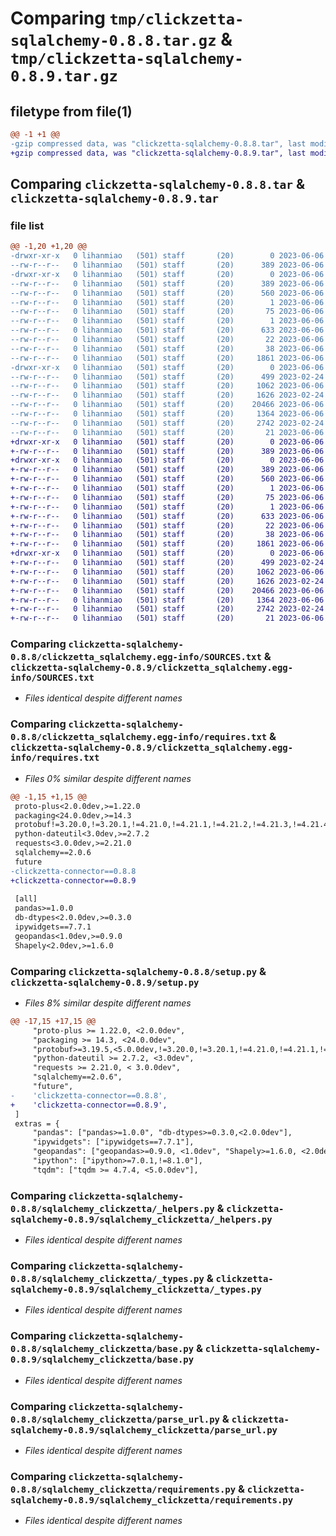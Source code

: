 # Comparing `tmp/clickzetta-sqlalchemy-0.8.8.tar.gz` & `tmp/clickzetta-sqlalchemy-0.8.9.tar.gz`

## filetype from file(1)

```diff
@@ -1 +1 @@
-gzip compressed data, was "clickzetta-sqlalchemy-0.8.8.tar", last modified: Tue Jun  6 08:06:43 2023, max compression
+gzip compressed data, was "clickzetta-sqlalchemy-0.8.9.tar", last modified: Tue Jun  6 09:27:58 2023, max compression
```

## Comparing `clickzetta-sqlalchemy-0.8.8.tar` & `clickzetta-sqlalchemy-0.8.9.tar`

### file list

```diff
@@ -1,20 +1,20 @@
-drwxr-xr-x   0 lihanmiao   (501) staff       (20)        0 2023-06-06 08:06:43.446886 clickzetta-sqlalchemy-0.8.8/
--rw-r--r--   0 lihanmiao   (501) staff       (20)      389 2023-06-06 08:06:43.446766 clickzetta-sqlalchemy-0.8.8/PKG-INFO
-drwxr-xr-x   0 lihanmiao   (501) staff       (20)        0 2023-06-06 08:06:43.445213 clickzetta-sqlalchemy-0.8.8/clickzetta_sqlalchemy.egg-info/
--rw-r--r--   0 lihanmiao   (501) staff       (20)      389 2023-06-06 08:06:43.000000 clickzetta-sqlalchemy-0.8.8/clickzetta_sqlalchemy.egg-info/PKG-INFO
--rw-r--r--   0 lihanmiao   (501) staff       (20)      560 2023-06-06 08:06:43.000000 clickzetta-sqlalchemy-0.8.8/clickzetta_sqlalchemy.egg-info/SOURCES.txt
--rw-r--r--   0 lihanmiao   (501) staff       (20)        1 2023-06-06 08:06:43.000000 clickzetta-sqlalchemy-0.8.8/clickzetta_sqlalchemy.egg-info/dependency_links.txt
--rw-r--r--   0 lihanmiao   (501) staff       (20)       75 2023-06-06 08:06:43.000000 clickzetta-sqlalchemy-0.8.8/clickzetta_sqlalchemy.egg-info/entry_points.txt
--rw-r--r--   0 lihanmiao   (501) staff       (20)        1 2023-06-06 08:06:43.000000 clickzetta-sqlalchemy-0.8.8/clickzetta_sqlalchemy.egg-info/not-zip-safe
--rw-r--r--   0 lihanmiao   (501) staff       (20)      633 2023-06-06 08:06:43.000000 clickzetta-sqlalchemy-0.8.8/clickzetta_sqlalchemy.egg-info/requires.txt
--rw-r--r--   0 lihanmiao   (501) staff       (20)       22 2023-06-06 08:06:43.000000 clickzetta-sqlalchemy-0.8.8/clickzetta_sqlalchemy.egg-info/top_level.txt
--rw-r--r--   0 lihanmiao   (501) staff       (20)       38 2023-06-06 08:06:43.446927 clickzetta-sqlalchemy-0.8.8/setup.cfg
--rw-r--r--   0 lihanmiao   (501) staff       (20)     1861 2023-06-06 08:06:21.000000 clickzetta-sqlalchemy-0.8.8/setup.py
-drwxr-xr-x   0 lihanmiao   (501) staff       (20)        0 2023-06-06 08:06:43.446632 clickzetta-sqlalchemy-0.8.8/sqlalchemy_clickzetta/
--rw-r--r--   0 lihanmiao   (501) staff       (20)      499 2023-02-24 03:50:44.000000 clickzetta-sqlalchemy-0.8.8/sqlalchemy_clickzetta/__init__.py
--rw-r--r--   0 lihanmiao   (501) staff       (20)     1062 2023-06-06 07:34:52.000000 clickzetta-sqlalchemy-0.8.8/sqlalchemy_clickzetta/_helpers.py
--rw-r--r--   0 lihanmiao   (501) staff       (20)     1626 2023-02-24 03:50:44.000000 clickzetta-sqlalchemy-0.8.8/sqlalchemy_clickzetta/_types.py
--rw-r--r--   0 lihanmiao   (501) staff       (20)    20466 2023-06-06 07:34:52.000000 clickzetta-sqlalchemy-0.8.8/sqlalchemy_clickzetta/base.py
--rw-r--r--   0 lihanmiao   (501) staff       (20)     1364 2023-06-06 07:27:43.000000 clickzetta-sqlalchemy-0.8.8/sqlalchemy_clickzetta/parse_url.py
--rw-r--r--   0 lihanmiao   (501) staff       (20)     2742 2023-02-24 03:50:44.000000 clickzetta-sqlalchemy-0.8.8/sqlalchemy_clickzetta/requirements.py
--rw-r--r--   0 lihanmiao   (501) staff       (20)       21 2023-06-06 08:06:21.000000 clickzetta-sqlalchemy-0.8.8/sqlalchemy_clickzetta/version.py
+drwxr-xr-x   0 lihanmiao   (501) staff       (20)        0 2023-06-06 09:27:58.467127 clickzetta-sqlalchemy-0.8.9/
+-rw-r--r--   0 lihanmiao   (501) staff       (20)      389 2023-06-06 09:27:58.466983 clickzetta-sqlalchemy-0.8.9/PKG-INFO
+drwxr-xr-x   0 lihanmiao   (501) staff       (20)        0 2023-06-06 09:27:58.465067 clickzetta-sqlalchemy-0.8.9/clickzetta_sqlalchemy.egg-info/
+-rw-r--r--   0 lihanmiao   (501) staff       (20)      389 2023-06-06 09:27:58.000000 clickzetta-sqlalchemy-0.8.9/clickzetta_sqlalchemy.egg-info/PKG-INFO
+-rw-r--r--   0 lihanmiao   (501) staff       (20)      560 2023-06-06 09:27:58.000000 clickzetta-sqlalchemy-0.8.9/clickzetta_sqlalchemy.egg-info/SOURCES.txt
+-rw-r--r--   0 lihanmiao   (501) staff       (20)        1 2023-06-06 09:27:58.000000 clickzetta-sqlalchemy-0.8.9/clickzetta_sqlalchemy.egg-info/dependency_links.txt
+-rw-r--r--   0 lihanmiao   (501) staff       (20)       75 2023-06-06 09:27:58.000000 clickzetta-sqlalchemy-0.8.9/clickzetta_sqlalchemy.egg-info/entry_points.txt
+-rw-r--r--   0 lihanmiao   (501) staff       (20)        1 2023-06-06 09:27:58.000000 clickzetta-sqlalchemy-0.8.9/clickzetta_sqlalchemy.egg-info/not-zip-safe
+-rw-r--r--   0 lihanmiao   (501) staff       (20)      633 2023-06-06 09:27:58.000000 clickzetta-sqlalchemy-0.8.9/clickzetta_sqlalchemy.egg-info/requires.txt
+-rw-r--r--   0 lihanmiao   (501) staff       (20)       22 2023-06-06 09:27:58.000000 clickzetta-sqlalchemy-0.8.9/clickzetta_sqlalchemy.egg-info/top_level.txt
+-rw-r--r--   0 lihanmiao   (501) staff       (20)       38 2023-06-06 09:27:58.467165 clickzetta-sqlalchemy-0.8.9/setup.cfg
+-rw-r--r--   0 lihanmiao   (501) staff       (20)     1861 2023-06-06 09:25:59.000000 clickzetta-sqlalchemy-0.8.9/setup.py
+drwxr-xr-x   0 lihanmiao   (501) staff       (20)        0 2023-06-06 09:27:58.466798 clickzetta-sqlalchemy-0.8.9/sqlalchemy_clickzetta/
+-rw-r--r--   0 lihanmiao   (501) staff       (20)      499 2023-02-24 03:50:44.000000 clickzetta-sqlalchemy-0.8.9/sqlalchemy_clickzetta/__init__.py
+-rw-r--r--   0 lihanmiao   (501) staff       (20)     1062 2023-06-06 07:34:52.000000 clickzetta-sqlalchemy-0.8.9/sqlalchemy_clickzetta/_helpers.py
+-rw-r--r--   0 lihanmiao   (501) staff       (20)     1626 2023-02-24 03:50:44.000000 clickzetta-sqlalchemy-0.8.9/sqlalchemy_clickzetta/_types.py
+-rw-r--r--   0 lihanmiao   (501) staff       (20)    20466 2023-06-06 07:34:52.000000 clickzetta-sqlalchemy-0.8.9/sqlalchemy_clickzetta/base.py
+-rw-r--r--   0 lihanmiao   (501) staff       (20)     1364 2023-06-06 07:27:43.000000 clickzetta-sqlalchemy-0.8.9/sqlalchemy_clickzetta/parse_url.py
+-rw-r--r--   0 lihanmiao   (501) staff       (20)     2742 2023-02-24 03:50:44.000000 clickzetta-sqlalchemy-0.8.9/sqlalchemy_clickzetta/requirements.py
+-rw-r--r--   0 lihanmiao   (501) staff       (20)       21 2023-06-06 09:25:59.000000 clickzetta-sqlalchemy-0.8.9/sqlalchemy_clickzetta/version.py
```

### Comparing `clickzetta-sqlalchemy-0.8.8/clickzetta_sqlalchemy.egg-info/SOURCES.txt` & `clickzetta-sqlalchemy-0.8.9/clickzetta_sqlalchemy.egg-info/SOURCES.txt`

 * *Files identical despite different names*

### Comparing `clickzetta-sqlalchemy-0.8.8/clickzetta_sqlalchemy.egg-info/requires.txt` & `clickzetta-sqlalchemy-0.8.9/clickzetta_sqlalchemy.egg-info/requires.txt`

 * *Files 0% similar despite different names*

```diff
@@ -1,15 +1,15 @@
 proto-plus<2.0.0dev,>=1.22.0
 packaging<24.0.0dev,>=14.3
 protobuf!=3.20.0,!=3.20.1,!=4.21.0,!=4.21.1,!=4.21.2,!=4.21.3,!=4.21.4,!=4.21.5,<5.0.0dev,>=3.19.5
 python-dateutil<3.0dev,>=2.7.2
 requests<3.0.0dev,>=2.21.0
 sqlalchemy==2.0.6
 future
-clickzetta-connector==0.8.8
+clickzetta-connector==0.8.9
 
 [all]
 pandas>=1.0.0
 db-dtypes<2.0.0dev,>=0.3.0
 ipywidgets==7.7.1
 geopandas<1.0dev,>=0.9.0
 Shapely<2.0dev,>=1.6.0
```

### Comparing `clickzetta-sqlalchemy-0.8.8/setup.py` & `clickzetta-sqlalchemy-0.8.9/setup.py`

 * *Files 8% similar despite different names*

```diff
@@ -17,15 +17,15 @@
     "proto-plus >= 1.22.0, <2.0.0dev",
     "packaging >= 14.3, <24.0.0dev",
     "protobuf>=3.19.5,<5.0.0dev,!=3.20.0,!=3.20.1,!=4.21.0,!=4.21.1,!=4.21.2,!=4.21.3,!=4.21.4,!=4.21.5",
     "python-dateutil >= 2.7.2, <3.0dev",
     "requests >= 2.21.0, < 3.0.0dev",
     "sqlalchemy==2.0.6",
     "future",
-    'clickzetta-connector==0.8.8',
+    'clickzetta-connector==0.8.9',
 ]
 extras = {
     "pandas": ["pandas>=1.0.0", "db-dtypes>=0.3.0,<2.0.0dev"],
     "ipywidgets": ["ipywidgets==7.7.1"],
     "geopandas": ["geopandas>=0.9.0, <1.0dev", "Shapely>=1.6.0, <2.0dev"],
     "ipython": ["ipython>=7.0.1,!=8.1.0"],
     "tqdm": ["tqdm >= 4.7.4, <5.0.0dev"],
```

### Comparing `clickzetta-sqlalchemy-0.8.8/sqlalchemy_clickzetta/_helpers.py` & `clickzetta-sqlalchemy-0.8.9/sqlalchemy_clickzetta/_helpers.py`

 * *Files identical despite different names*

### Comparing `clickzetta-sqlalchemy-0.8.8/sqlalchemy_clickzetta/_types.py` & `clickzetta-sqlalchemy-0.8.9/sqlalchemy_clickzetta/_types.py`

 * *Files identical despite different names*

### Comparing `clickzetta-sqlalchemy-0.8.8/sqlalchemy_clickzetta/base.py` & `clickzetta-sqlalchemy-0.8.9/sqlalchemy_clickzetta/base.py`

 * *Files identical despite different names*

### Comparing `clickzetta-sqlalchemy-0.8.8/sqlalchemy_clickzetta/parse_url.py` & `clickzetta-sqlalchemy-0.8.9/sqlalchemy_clickzetta/parse_url.py`

 * *Files identical despite different names*

### Comparing `clickzetta-sqlalchemy-0.8.8/sqlalchemy_clickzetta/requirements.py` & `clickzetta-sqlalchemy-0.8.9/sqlalchemy_clickzetta/requirements.py`

 * *Files identical despite different names*

